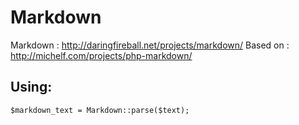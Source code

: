 # Markdown
Markdown : http://daringfireball.net/projects/markdown/
Based on : http://michelf.com/projects/php-markdown/

## Using:
	$markdown_text = Markdown::parse($text);